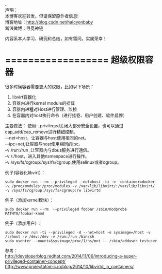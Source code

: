 ..  
声明：   
本博客欢迎转发，但请保留原作者信息!   
博客地址：http://blog.csdn.net/halcyonbaby   
新浪微博：寻觅神迹

内容系本人学习、研究和总结，如有雷同，实属荣幸！   

==================
超级权限容器
==================
很多时候容器需要更大的权限，比如以下场景：  
1. libvirt容器化  
2. 容器内进行kernel module的挂载  
3. 容器内进程对Host进行管理、监控   
4. 在容器内对host执行命令（进行挂卷、用户创建、软件启停）  

主要做法：
使用--privileged关闭大部分安全设置，也可以通过cap_add/cap_remove进行精细控制。  
--net=host，让容器与host使用相同的net。    
--ipc=net,让容器与host使用相同的ipc。  
-v /run:/run ,让容器内与dbus服务进行通信。   
-v /:/host，进入其他namespace进行操作。  
-v /sys/fs/cgroup:/sys/fs/cgroup,使用selinux或者cgroup。  

例子(容器化libvirt）：  
<pre><code>sudo docker run --rm --privileged --net=host -ti -e 'container=docker' -v /proc/modules:/proc/modules -v /var/lib/libvirt/:/var/lib/libvirt/ -v /sys/fs/cgroup:/sys/fs/cgroup:rw libvirtd</code></pre>

例子（添加kernel模块）：
<pre><code>sudo docker run --rm  --privileged foobar /sbin/modprobe PATHTO/foobar-kmod</code></pre>

例子（添加用户）：
<pre><code>sudo docker run -ti --privileged -d --net=host -e sysimage=/host -v /:/host -v /dev:/dev -v /run:/run /bin/sh
sudo nsenter --mount=$sysimage/proc/1/ns/mnt -- /sbin/adduser testuser</code></pre>


参考：  
http://developerblog.redhat.com/2014/11/06/introducing-a-super-privileged-container-concept/  
http://www.projectatomic.io/blog/2014/10/libvirtd_in_containers/   




    

